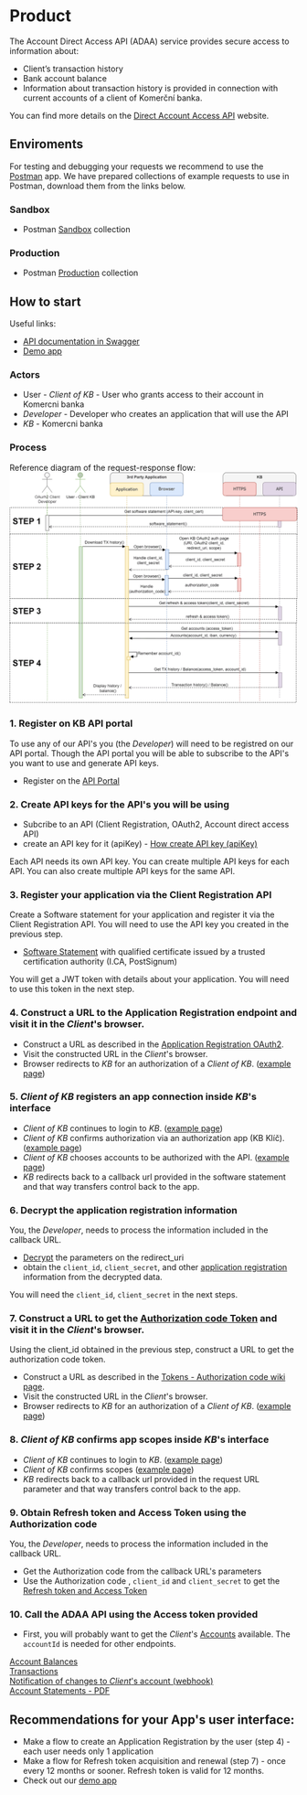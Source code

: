 # Product

The Account Direct Access API (ADAA) service provides secure access to information about:

- Client’s transaction history
- Bank account balance
- Information about transaction history is provided in connection with current accounts of a client of Komerční banka.

You can find more details on the [Direct Account Access API](https://www.kb.cz/cs/kbapi/sluzby-kb-api/primy-pristup-k-uctu) website.

## Enviroments

For testing and debugging your requests we recommend to use the [Postman](https://www.postman.com) app.
We have prepared collections of example requests to use in Postman, download them from the links below.

### Sandbox

- Postman [Sandbox](./postman/KB-API-Sandbox-API-Business-suite.postman_collection.json) collection

### Production

- Postman [Production](./postman/KB-API-Production-API-Business-suite.postman_collection.json) collection

## How to start

Useful links:
- [API documentation in Swagger](https://github.com/komercka/adaa-client/blob/master/api/src/main/resources/openapi/adaa-api-v1.json)
- [Demo app](https://api.kb.cz/adaa-flow/)

### Actors

- User - _Client of KB_ - User who grants access to their account in Komercni banka
- _Developer_ - Developer who creates an application that will use the API
- _KB_ - Komercni banka

### Process

Reference diagram of the request-response flow:
![Process flow](./img/flow.min.png)

### 1. Register on KB API portal

To use any of our API's you (the _Developer_) will need to be registred on our API portal. Though the API portal you will be able to subscribe to the API's you want to use and generate API keys.

- Register on the [API Portal](https://developers.kb.cz)

### 2. Create API keys for the API's you will be using

- Subcribe to an API (Client Registration, OAuth2, Account direct access API)
- create an API key for it (apiKey) - [How create API key (apiKey)](https://developers.kb.cz/manual#apikey)

Each API needs its own API key. You can create multiple API keys for each API. You can also create multiple API keys for the same API.

### 3. Register your application via the Client Registration API

Create a Software statement for your application and register it via the Client Registration API. You will need to use the API key you created in the previous step.

- [Software Statement](./02-Software-Statements) with qualified certificate issued by a trusted certification authority (I.CA, PostSignum)

You will get a JWT token with details about your application. You will need to use this token in the next step.

### 4. Construct a URL to the Application Registration endpoint and visit it in the _Client_'s browser.

- Construct a URL as described in the [Application Registration OAuth2](03-Application-Registration-OAuth2#request).
- Visit the constructed URL in the _Client_'s browser.
- Browser redirects to _KB_ for an authorization of a _Client of KB_. ([example page](https://api.kb.cz/adaa-flow/disclaimer.html))

### 5. _Client of KB_ registers an app connection inside _KB_'s interface

- _Client of KB_ continues to login to _KB_. ([example page](https://api.kb.cz/adaa-flow/login.html))
- _Client of KB_ confirms authorization via an authorization app (KB Klíč). ([example page](https://api.kb.cz/adaa-flow/klic-aplikace.html))
- _Client of KB_ chooses accounts to be authorized with the API. ([example page](https://api.kb.cz/adaa-flow/vyber-uctu.html))
- _KB_ redirects back to a callback url provided in the software statement and that way transfers control back to the app.

### 6. Decrypt the application registration information

You, the _Developer_, needs to process the information included in the callback URL. 

- [Decrypt](./03-Application-Registration-OAuth2#decrypt-response) the parameters on the redirect_uri
- obtain the `client_id`, `client_secret`, and other [application registration](./03-Application-Registration-OAuth2) information from the decrypted data.

You will need the `client_id`, `client_secret` in the next steps.

### 7. Construct a URL to get the [Authorization code Token](./04-Tokens#authorization-code) and visit it in the _Client_'s browser.

Using the client_id obtained in the previous step, construct a URL to get the authorization code token.

- Construct a URL as described in the [Tokens - Authorization code wiki page](./04-Tokens#authorization-code).
- Visit the constructed URL in the _Client_'s browser.
- Browser redirects to _KB_ for an authorization of a _Client of KB_. ([example page](https://api.kb.cz/adaa-flow/disclaimer.html))


### 8. _Client of KB_ confirms app scopes inside _KB_'s interface

- _Client of KB_ continues to login to _KB_. ([example page](https://api.kb.cz/adaa-flow/login2.html))
- _Client of KB_ confirms scopes ([example page]((https://api.kb.cz/adaa-flow/klic-ucty.html)))
- _KB_ redirects back to a callback url provided in the request URL parameter and that way transfers control back to the app.

### 9. Obtain Refresh token and Access Token using the Authorization code

You, the _Developer_, needs to process the information included in the callback URL.

- Get the Authorization code from the callback URL's parameters
- Use the Authorization code , `client_id` and `client_secret` to get the [Refresh token and Access Token](./04-Tokens#response-authorization-code)

### 10. Call the ADAA API using the Access token provided

- First, you will probably want to get the _Client_'s [Accounts](./05-Accounts) available. The `accountId` is needed for other endpoints.

[Account Balances](./06-Balances) \
[Transactions](./07-Transactions) \
[Notification of changes to _Client_'s account (webhook)](./08-Account-Update-Notifications) \
[Account Statements - PDF](./09-PDF-Statements)

## Recommendations for your App's user interface:

- Make a flow to create an Application Registration by the user (step 4) - each user needs only 1 application
- Make a flow for Refresh token acquisition and renewal (step 7) - once every 12 months or sooner. Refresh token is valid for 12 months.
- Check out our [demo app](https://api.kb.cz/adaa-flow/)
